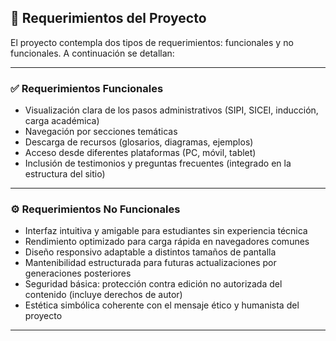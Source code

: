 ## 🧩 Requerimientos del Proyecto

El proyecto contempla dos tipos de requerimientos: funcionales y no funcionales. A continuación se detallan:

---

### ✅ Requerimientos Funcionales

- Visualización clara de los pasos administrativos (SIPI, SICEI, inducción, carga académica)
- Navegación por secciones temáticas
- Descarga de recursos (glosarios, diagramas, ejemplos)
- Acceso desde diferentes plataformas (PC, móvil, tablet)
- Inclusión de testimonios y preguntas frecuentes (integrado en la estructura del sitio)

---

### ⚙️ Requerimientos No Funcionales

- Interfaz intuitiva y amigable para estudiantes sin experiencia técnica
- Rendimiento optimizado para carga rápida en navegadores comunes
- Diseño responsivo adaptable a distintos tamaños de pantalla
- Mantenibilidad estructurada para futuras actualizaciones por generaciones posteriores
- Seguridad básica: protección contra edición no autorizada del contenido (incluye derechos de autor)
- Estética simbólica coherente con el mensaje ético y humanista del proyecto

---


